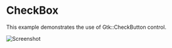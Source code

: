 # CheckBox

This example demonstrates the use of Gtk::CheckButton control.

![Screenshot](../../docs/Pictures/CheckBox.png)
